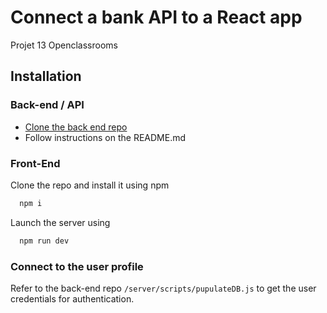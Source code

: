 
# Connect a bank API to a React app

Projet 13 Openclassrooms




## Installation

### Back-end / API
- [Clone the back end repo](https://github.com/maxiim3/Project-13-Bank-API)
- Follow instructions on the README.md

### Front-End

Clone the repo and install it using npm

```bash
  npm i
```

Launch the server using

```bash
  npm run dev
```

### Connect to the user profile

Refer to the back-end repo `/server/scripts/pupulateDB.js` to get the user credentials for authentication.  